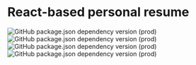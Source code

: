 # React-based personal resume

<div align="">
<img alt="GitHub package.json dependency version (prod)" src="https://img.shields.io/github/package-json/dependency-version/lopes-gustavo/personal-resume/react?style=flat">
<img alt="GitHub package.json dependency version (prod)" src="https://img.shields.io/github/package-json/dependency-version/lopes-gustavo/personal-resume/next?style=flat">
<img alt="GitHub package.json dependency version (prod)" src="https://img.shields.io/github/package-json/dependency-version/lopes-gustavo/personal-resume/dev/typescript?style=flat">
<img alt="GitHub package.json dependency version (prod)" src="https://img.shields.io/github/package-json/dependency-version/lopes-gustavo/personal-resume/dev/tailwindcss?style=flat">
</div>
